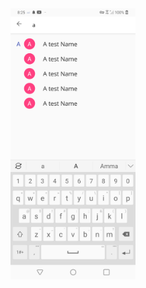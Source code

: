 <img align="right" src="https://github.com/ravitej-kallepalli/AmazonMockup/blob/master/test.png" width="200">
